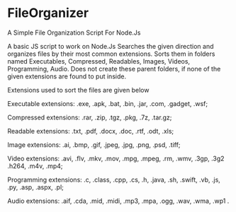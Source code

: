 # FileOrganizer
A Simple File Organization Script For Node.Js

A basic JS script to work on Node.Js
Searches the given direction and organizes files by their most common extensions.
Sorts them in folders named Executables, Compressed, Readables, Images, Videos, Programming, Audio.
Does not create these parent folders, if none of the given extensions are found to put inside.

Extensions used to sort the files are given below

Executable extensions:
.exe, .apk, .bat, .bin, .jar, .com, .gadget, .wsf;

Compressed extensions:
.rar, .zip, .tgz, .pkg, .7z, .tar.gz;

Readable extensions:
.txt, .pdf, .docx, .doc, .rtf, .odt, .xls;

Image extensions:
.ai, .bmp, .gif, .jpeg, .jpg, .png, .psd, .tiff;

Video extensions:
.avi, .flv, .mkv, .mov, .mpg, .mpeg, .rm, .wmv, .3gp, .3g2 .h264, .m4v, .mp4;

Programming extensions:
.c, .class, .cpp, .cs, .h, .java, .sh, .swift, .vb, .js, .py, .asp, .aspx, .pl;

Audio extensions:
.aif, .cda, .mid, .midi, .mp3, .mpa, .ogg, .wav, .wma, .wp1 .
